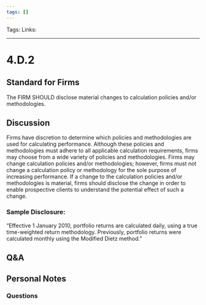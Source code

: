 ```yaml
---
tags: []
---
```

Tags:
Links: 
___
# 4.D.2
## Standard for Firms
The FIRM SHOULD disclose material changes to calculation policies and/or methodologies.
## Discussion
Firms have discretion to determine which policies and methodologies are used for calculating performance. Although these policies and methodologies must adhere to all applicable calculation requirements, firms may choose from a wide variety of policies and methodologies. Firms may change calculation policies and/or methodologies; however, firms must not change a calculation policy or methodology for the sole purpose of increasing performance. If a change to the calculation policies and/or methodologies is material, firms should disclose the change in order to enable prospective clients to understand the potential effect of such a change.
### Sample Disclosure:
“Effective 1 January 2010, portfolio returns are calculated daily, using a true time-weighted return methodology. Previously, portfolio returns were calculated monthly using the Modified Dietz method.”
## Q&A

## Personal Notes

### Questions